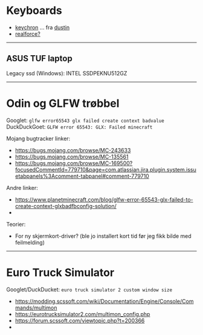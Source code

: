 # Keyboards
- [keychron](https://www.keychron.com/products/keychron-k8-pro-qmk-via-wireless-mechanical-keyboard?variant=40024462327897) ... fra [dustin](https://www.dustinhome.no/product/5011302173/k8-pro-qmkvia-rgb-aluminium-hot-swap-red)
- [realforce?](https://www.realforcekeyboards.com/uk/)

---

## ASUS TUF laptop
Legacy ssd (Windows): INTEL SSDPEKNU512GZ


---

# Odin og GLFW trøbbel

Googlet: `glfw error65543 glx failed create context badvalue `
DuckDuckGoet: `GLFW error 65543: GLX: Failed minecraft`

Mojang bugtracker linker:
- https://bugs.mojang.com/browse/MC-243633
- https://bugs.mojang.com/browse/MC-135561
- https://bugs.mojang.com/browse/MC-169500?focusedCommentId=779710&page=com.atlassian.jira.plugin.system.issuetabpanels%3Acomment-tabpanel#comment-779710

Andre linker:
- https://www.planetminecraft.com/blog/glfw-error-65543-glx-failed-to-create-context-glxbadfbconfig-solution/
- 

Teorier:
- For ny skjermkort-driver? (ble jo installert kort tid før jeg fikk bilde med feilmelding)

---

# Euro Truck Simulator

Googlet/DuckDucket: `euro truck simulator 2 custom window size `

- https://modding.scssoft.com/wiki/Documentation/Engine/Console/Commands/multimon
- https://eurotrucksimulator2.com/multimon_config.php
- https://forum.scssoft.com/viewtopic.php?t=200366
- 